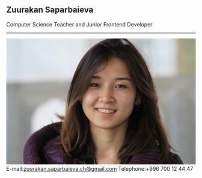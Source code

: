 ## Zuurakan Saparbaieva
Computer Science Teacher and Junior Frontend Developer
*******************************************************
![Alt-avatar](/img/zuurakan.jpg "Photo of me")
E-mail:zuurakan.saparbaieva.ch@gmail.com
Telephone:+996 700 12 44 47

```